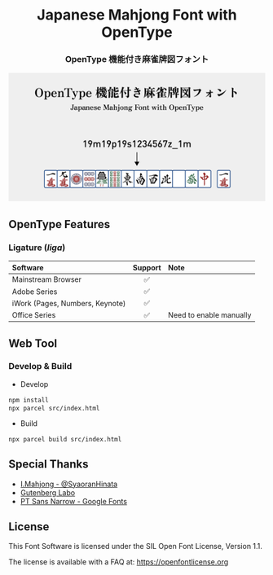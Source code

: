 <div align="center">

<h1>Japanese Mahjong Font with OpenType</h1>
<h3>OpenType 機能付き麻雀牌図フォント</h3>

![](src/assets/banner.png)

</div>

## OpenType Features

### Ligature (*liga*)

| Software | Support | Note |
|:---|:---:|:---|
| Mainstream Browser|✅ |   |
| Adobe Series | ✅ | |
| iWork (Pages, Numbers, Keynote)|✅|| 
| Office Series|✅| Need to enable manually| 

## Web Tool

### Develop & Build

- Develop

```
npm install
npx parcel src/index.html
```

- Build

```
npx parcel build src/index.html
```

## Special Thanks

- [I.Mahjong - @SyaoranHinata](https://github.com/SyaoranHinata/I.Mahjong/tree/main)
- [Gutenberg Labo](http://gutenberg.osdn.jp)
- [PT Sans Narrow - Google Fonts](https://fonts.google.com/specimen/PT+Sans+Narrow)

## License

This Font Software is licensed under the SIL Open Font License, Version 1.1. 

The license is available with a FAQ at: [https\://openfontlicense.org](https://openfontlicense.org/open-font-license-official-text/)

